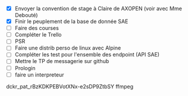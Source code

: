 - [x] Envoyer la convention de stage à Claire de AXOPEN (voir avec Mme Debouté)
- [x] Finir le peuplement de la base de donnée SAE
- [ ] Faire des courses
- [ ] Compléter le Trello
- [ ] PSR
- [ ] Faire une distrib perso de linux avec Alpine
- [ ] Compléter les test pour l'ensemble des endpoint (API SAE)
- [ ] Mettre le TP de messagerie sur github
- [ ] Prologin
- [ ] faire un interpreteur

dckr_pat_rBzKDKPEBVotXNx-e2sDP9ZtbSY
ffmpeg